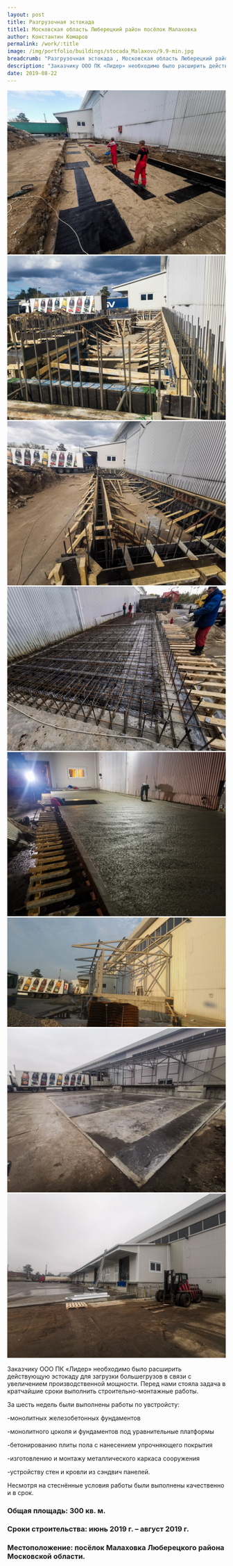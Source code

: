 ```yaml
---
layout: post
title: Разгрузочная эстокада 
title1: Московская область Люберецкий район посёлок Малаховка
author: Константин Комаров
permalink: /work/:title
image: /img/portfolio/buildings/stocada_Malaxovo/9.9-min.jpg
breadcrumb: "Разгрузочная эстокада , Московская область Люберецкий район посёлок Малаховка"
description: "Заказчику ООО ПК «Лидер» необходимо было расширить действующую эстокаду для загрузки большегрузов в связи с увеличением производственной мощности."
date: 2019-08-22
---
```

<div class="fotorama"
     data-nav="thumbs"
     data-allowfullscreen="native"
     data-loop="true">
  <img src="/img/portfolio/buildings/stocada_Malaxovo/1-min.jpg">
  <img src="/img/portfolio/buildings/stocada_Malaxovo/2-min.jpg">
  <img src="/img/portfolio/buildings/stocada_Malaxovo/3-min.jpg">
  <img src="/img/portfolio/buildings/stocada_Malaxovo/4-min.jpg">
  <img src="/img/portfolio/buildings/stocada_Malaxovo/5-min.jpg">
  <img src="/img/portfolio/buildings/stocada_Malaxovo/6-min.jpg">
  <img src="/img/portfolio/buildings/stocada_Malaxovo/7-min.jpg">
  <img src="/img/portfolio/buildings/stocada_Malaxovo/9-min.jpg">
</div>


Заказчику ООО ПК «Лидер» необходимо было расширить действующую эстокаду для загрузки большегрузов в связи с увеличением производственной мощности. Перед нами стояла задача в кратчайшие сроки выполнить строительно-монтажные работы. 

За шесть недель были выполнены работы по увстройсту: 

-монолитных железобетонных фундаментов 

-монолитного цоколя и фундаментов под уравнительные платформы

-бетонированию плиты пола с нанесением упрочняющего покрытия 

-изготовлению и монтажу металлического каркаса сооружения 

-устройству стен и кровли из сэндвич панелей. 

Несмотря на стеснённые условия работы были выполнены качественно и в срок.

### <b>Общая площадь:</b> 300 кв. м.
### <b>Сроки строительства:</b> июнь 2019 г. – август 2019 г.
### <b>Местоположение:</b> посёлок Малаховка Люберецкого района Московской области.



